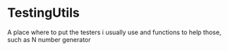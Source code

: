# TestingUtils
A place where to put the testers i usually use and functions to help those, such as N number generator
